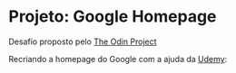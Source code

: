 # Projeto: Google Homepage
Desafio proposto pelo [The Odin Project](https://www.theodinproject.com/lessons/html-css)

Recriando a homepage do Google com a ajuda da [Udemy](https://www.udemy.com/course/create-google-homepage-with-html-and-css-in-just-40-mins/learn/lecture/12211076#overview):